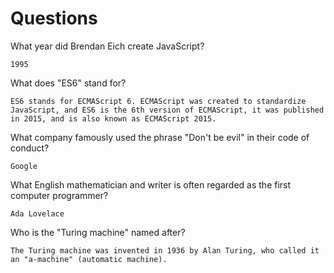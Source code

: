 # Questions

What year did Brendan Eich create JavaScript?

```
1995
```

What does "ES6" stand for?

```
ES6 stands for ECMAScript 6. ECMAScript was created to standardize JavaScript, and ES6 is the 6th version of ECMAScript, it was published in 2015, and is also known as ECMAScript 2015.
```

What company famously used the phrase "Don't be evil" in their code of conduct?

```
Google

```

What English mathematician and writer is often regarded as the first computer programmer?

```
Ada Lovelace
```

Who is the "Turing machine" named after?

```
The Turing machine was invented in 1936 by Alan Turing, who called it an "a-machine" (automatic machine).
```

